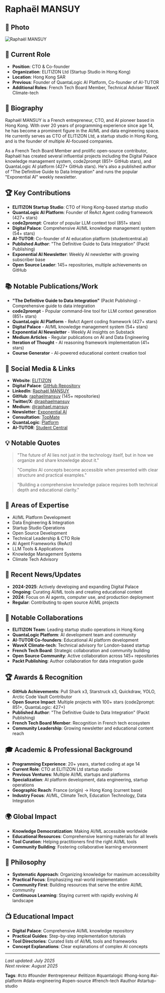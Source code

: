 # Raphaël MANSUY

## 📸 Photo

![Raphaël MANSUY](https://avatars.githubusercontent.com/u/1003084?v=4)

## 🎯 Current Role

- **Position**: CTO & Co-founder
- **Organization**: ELITIZON Ltd (Startup Studio in Hong Kong)
- **Location**: Hong Kong SAR
- **Previous**: Founder of QuantaLogic AI Platform, Co-founder of AI-TUTOR
- **Additional Roles**: French Tech Board Member, Technical Adviser WaveX Climate-tech

## 📖 Biography

Raphaël MANSUY is a French entrepreneur, CTO, and AI pioneer based in Hong Kong. With over 20 years of programming experience since age 14, he has become a prominent figure in the AI/ML and data engineering space. He currently serves as CTO of ELITIZON Ltd, a startup studio in Hong Kong, and is the founder of multiple AI-focused companies.

As a French Tech Board Member and prolific open-source contributor, Raphaël has created several influential projects including the Digital Palace knowledge management system, code2prompt (851+ GitHub stars), and QuantaLogic AI platform (427+ GitHub stars). He's also a published author of "The Definitive Guide to Data Integration" and runs the popular "Exponential AI" weekly newsletter.

## 🏆 Key Contributions

- **ELITIZON Startup Studio**: CTO of Hong Kong-based startup studio
- **QuantaLogic AI Platform**: Founder of ReAct Agent coding framework (427+ stars)
- **code2prompt**: Creator of popular LLM context tool (851+ stars)
- **Digital Palace**: Comprehensive AI/ML knowledge management system (54+ stars)
- **AI-TUTOR**: Co-founder of AI education platform (studentcentral.ai)
- **Published Author**: "The Definitive Guide to Data Integration" (Packt Publishing)
- **Exponential AI Newsletter**: Weekly AI newsletter with growing subscriber base
- **Open Source Leader**: 145+ repositories, multiple achievements on GitHub

## 📚 Notable Publications/Work

- **"The Definitive Guide to Data Integration"** (Packt Publishing) - Comprehensive guide to data integration
- **code2prompt** - Popular command-line tool for LLM context generation (851+ stars)
- **QuantaLogic AI Platform** - ReAct Agent coding framework (427+ stars)
- **Digital Palace** - AI/ML knowledge management system (54+ stars)
- **Exponential AI Newsletter** - Weekly AI insights on Substack
- **Medium Articles** - Regular publications on AI and Data Engineering
- **Iteration of Thought** - AI reasoning framework implementation (41+ stars)
- **Course Generator** - AI-powered educational content creation tool

## 🔗 Social Media & Links

- **Website**: [ELITIZON](https://www.elitizon.com/)
- **Digital Palace**: [GitHub Repository](https://github.com/raphaelmansuy/digital_palace)
- **LinkedIn**: [Raphaël MANSUY](https://www.linkedin.com/in/raphaelmansuy/)
- **GitHub**: [raphaelmansuy](https://github.com/raphaelmansuy) (145+ repositories)
- **Twitter/X**: [@raphaelmansuy](https://twitter.com/raphaelmansuy)
- **Medium**: [@raphael.mansuy](https://medium.com/@raphael.mansuy)
- **Newsletter**: [Exponential AI](https://exponentialai.substack.com/)
- **Consultation**: [TopMate](https://topmate.io/raphael_mansuy)
- **QuantaLogic**: [Platform](https://www.quantalogic.app/)
- **AI-TUTOR**: [Student Central](https://www.studentcentral.ai/)

## 💡 Notable Quotes

> "The future of AI lies not just in the technology itself, but in how we organize and share knowledge about it."

> "Complex AI concepts become accessible when presented with clear structure and practical examples."

> "Building a comprehensive knowledge palace requires both technical depth and educational clarity."

## 🎯 Areas of Expertise

- AI/ML Platform Development
- Data Engineering & Integration
- Startup Studio Operations
- Open Source Development
- Technical Leadership & CTO Role
- AI Agent Frameworks (ReAct)
- LLM Tools & Applications
- Knowledge Management Systems
- Climate Tech Advisory

## 📰 Recent News/Updates

- **2024-2025**: Actively developing and expanding Digital Palace
- **Ongoing**: Curating AI/ML tools and creating educational content
- **2024**: Focus on AI agents, computer use, and production deployment
- **Regular**: Contributing to open source AI/ML projects

## 🤝 Notable Collaborations

- **ELITIZON Team**: Leading startup studio operations in Hong Kong
- **QuantaLogic Platform**: AI development team and community
- **AI-TUTOR Co-founders**: Educational AI platform development
- **WaveX Climate-tech**: Technical advisory for London-based startup
- **French Tech Board**: Strategic collaboration and community building
- **Open Source Community**: Active collaboration across 145+ repositories
- **Packt Publishing**: Author collaboration for data integration guide

## 🏆 Awards & Recognition

- **GitHub Achievements**: Pull Shark x3, Starstruck x3, Quickdraw, YOLO, Arctic Code Vault Contributor
- **Open Source Impact**: Multiple projects with 100+ stars (code2prompt: 851+, QuantaLogic: 427+)
- **Published Author**: "The Definitive Guide to Data Integration" (Packt Publishing)
- **French Tech Board Member**: Recognition in French tech ecosystem
- **Community Leadership**: Growing newsletter and educational content reach

## 🎓 Academic & Professional Background

- **Programming Experience**: 20+ years, started coding at age 14
- **Current Role**: CTO at ELITIZON Ltd startup studio
- **Previous Ventures**: Multiple AI/ML startups and platforms
- **Specialization**: AI platform development, data engineering, startup operations
- **Geographic Reach**: France (origin) → Hong Kong (current base)
- **Industry Focus**: AI/ML, Climate Tech, Education Technology, Data Integration

## 🌍 Global Impact

- **Knowledge Democratization**: Making AI/ML accessible worldwide
- **Educational Resources**: Comprehensive learning materials for all levels
- **Tool Curation**: Helping practitioners find the right AI/ML tools
- **Community Building**: Fostering collaborative learning environment

## 🔬 Philosophy

- **Systematic Approach**: Organizing knowledge for maximum accessibility
- **Practical Focus**: Emphasizing real-world implementation
- **Community First**: Building resources that serve the entire AI/ML community
- **Continuous Learning**: Staying current with rapidly evolving AI landscape

## 📺 Educational Impact

- **Digital Palace**: Comprehensive AI/ML knowledge repository
- **Practical Guides**: Step-by-step implementation tutorials
- **Tool Directories**: Curated lists of AI/ML tools and frameworks
- **Concept Explanations**: Clear explanations of complex AI concepts

---

*Last updated: July 2025*  
*Next review: August 2025*

**Tags**: #cto #founder #entrepreneur #elitizon #quantalogic #hong-kong #ai-platform #data-engineering #open-source #french-tech #author #startup-studio
